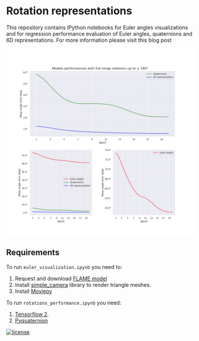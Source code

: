 # Rotation representations

This repository contains IPython notebooks for Euler angles visualizations and for regression performance evaluation of Euler angles, quaternions and 6D representations. For more information please visit this blog post

![screenshot](assets/plot180.png)

## Requirements

To run `euler_visualization.ipynb` you need to:

1. Request and download [FLAME model](https://flame.is.tue.mpg.de/)
2. Install [simple_camera](https://github.com/kostyaev/simple_camera) library to render triangle meshes.
3. Install [Moviepy](https://github.com/Zulko/moviepy)

To run `rotations_performance.ipynb` you need:
1. [Tensorflow 2](https://www.tensorflow.org).
2. [Pyquaternion](https://github.com/KieranWynn/pyquaternion)



[![license](https://img.shields.io/github/license/DAVFoundation/captain-n3m0.svg?style=flat-square)](https://github.com/DAVFoundation/captain-n3m0/blob/master/LICENSE)
